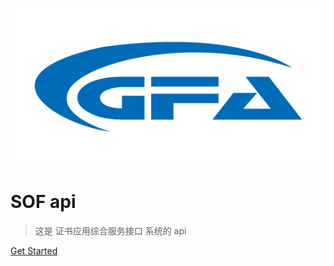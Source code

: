 ![logo](imgs/logo.png)

# SOF api 

> 这是 证书应用综合服务接口 系统的 api 


[Get Started](?id=此文档是-证书应用综合服务接口-api-文档)